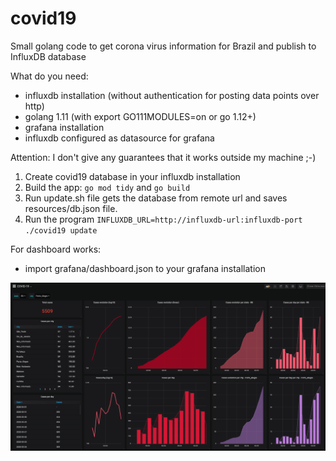 # covid19
Small golang code to get corona virus information for Brazil and publish to InfluxDB database

What do you need:
- influxdb installation (without authentication for posting data points over http)
- golang 1.11 (with export GO111MODULES=on or go 1.12+)
- grafana installation
- influxdb configured as datasource for grafana

Attention: I don't give any guarantees that it works outside my machine ;-)

1) Create covid19 database in your influxdb installation
2) Build the app:
`go mod tidy`
and
`go build`
3) Run update.sh file gets the database from remote url and saves resources/db.json file.
4) Run the program
`INFLUXDB_URL=http://influxdb-url:influxdb-port ./covid19 update`
  
For dashboard works:
- import grafana/dashboard.json to your grafana installation

![preview](https://github.com/isaitgirl/covid19/blob/master/grafana/dashboard.png)
